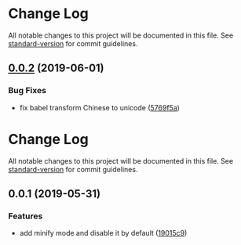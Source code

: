 # Change Log

All notable changes to this project will be documented in this file. See [standard-version](https://github.com/conventional-changelog/standard-version) for commit guidelines.

## [0.0.2](https://github.com/ntnyq/gulp-boilerplate/compare/v0.0.1...v0.0.2) (2019-06-01)


### Bug Fixes

* fix babel transform Chinese to unicode ([5769f5a](https://github.com/ntnyq/gulp-boilerplate/commit/5769f5a))



# Change Log

All notable changes to this project will be documented in this file. See [standard-version](https://github.com/conventional-changelog/standard-version) for commit guidelines.

## 0.0.1 (2019-05-31)


### Features

* add minify mode and disable it by default ([19015c9](https://github.com/ntnyq/gulp-boilerplate/commit/19015c9))

